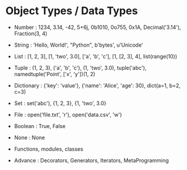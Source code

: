 # Object Types / Data Types

- Number : 1234, 3.14, -42, 5+6j, 0b1010, 0o755, 0x1A, Decimal('3.14'), Fraction(3, 4)

- String : 'Hello, World!', "Python", b'bytes', u'Unicode'

- List : [1, 2, 3], [1, 'two', 3.0], ['a', 'b', 'c'], [1, [2, 3], 4], list(range(10))

- Tuple : (1, 2, 3), ('a', 'b', 'c'), (1, 'two', 3.0), tuple('abc'), namedtuple('Point', ['x', 'y'])(1, 2)

- Dictionary : {'key': 'value'}, {'name': 'Alice', 'age': 30}, dict(a=1, b=2, c=3)

- Set : set('abc'), {1, 2, 3}, {1, 'two', 3.0}

- File : open('file.txt', 'r'), open('data.csv', 'w')

- Boolean : True, False

- None : None

- Functions, modules, classes

- Advance : Decorators, Generators, Iterators, MetaProgramming

